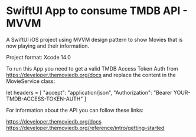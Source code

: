 # SwiftUI App to consume TMDB API - MVVM

A SwiftUI iOS project using MVVM design pattern to show Movies that is now playing and their information.

Project format: Xcode 14.0

To run this App you need to get a valid TMDB Access Token Auth from https://developer.themoviedb.org/docs and replace the content in the MovieService class:

let headers = [
          "accept": "application/json",
          "Authorization": "Bearer YOUR-TMDB-ACCESS-TOKEN-AUTH"
        ]

For information about the API you can follow these links:

https://developer.themoviedb.org/docs
https://developer.themoviedb.org/reference/intro/getting-started
